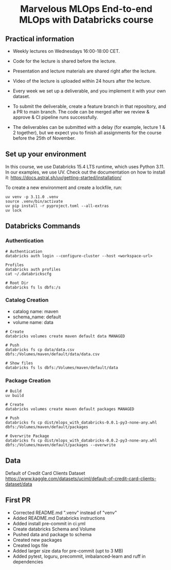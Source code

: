 <h1 align="center">
Marvelous MLOps End-to-end MLOps with Databricks course

## Practical information
- Weekly lectures on Wednesdays 16:00-18:00 CET.
- Code for the lecture is shared before the lecture.
- Presentation and lecture materials are shared right after the lecture.
- Video of the lecture is uploaded within 24 hours after the lecture.

- Every week we set up a deliverable, and you implement it with your own dataset.
- To submit the deliverable, create a feature branch in that repository, and a PR to main branch. The code can be merged after we review & approve & CI pipeline runs successfully.
- The deliverables can be submitted with a delay (for example, lecture 1 & 2 together), but we expect you to finish all assignments for the course before the 25th of November.


## Set up your environment
In this course, we use Databricks 15.4 LTS runtime, which uses Python 3.11.
In our examples, we use UV. Check out the documentation on how to install it: https://docs.astral.sh/uv/getting-started/installation/

To create a new environment and create a lockfile, run:

```
uv venv -p 3.11.0 .venv
source .venv/bin/activate
uv pip install -r pyproject.toml --all-extras
uv lock
```

## Databricks Commands

### Authentication

```
# Authentication
databricks auth login --configure-cluster --host <workspace-url>

Profiles
databricks auth profiles
cat ~/.databrickscfg

# Root Dir
databricks fs ls dbfs:/s
```

### Catalog Creation

- catalog name: maven
- schema_name: default
- volume name: data

```
# Create
databricks volumes create maven default data MANAGED

# Push
databricks fs cp data/data.csv dbfs:/Volumes/maven/default/data/data.csv

# Show files
databricks fs ls dbfs:/Volumes/maven/default/data
```

### Package Creation

```
# Build
uv build

# Create
databricks volumes create maven default packages MANAGED

# Push
databricks fs cp dist/mlops_with_databricks-0.0.1-py3-none-any.whl dbfs:/Volumes/maven/default/packages

# Overwrite Package
databricks fs cp dist/mlops_with_databricks-0.0.2-py3-none-any.whl dbfs:/Volumes/maven/default/packages --overwrite
```

## Data

Default of Credit Card Clients Dataset
https://www.kaggle.com/datasets/uciml/default-of-credit-card-clients-dataset/data

## First PR

- Corrected README.md ".venv" instead of "venv"
- Added README.md Databricks instructions
- Added install pre-commit in ci.yml
- Create databricks Schema and Volume
- Pushed data and package to schema
- Created new packages
- Created logs file
- Added larger size data for pre-commit (upt to 3 MB)
- Added pytest, loguru, precommit, imbalanced-learn and ruff in dependencies
